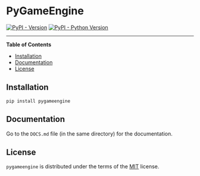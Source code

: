 # PyGameEngine

[![PyPI - Version](https://img.shields.io/pypi/v/pygameengine.svg)](https://pypi.org/project/pygameengine)
[![PyPI - Python Version](https://img.shields.io/pypi/pyversions/pygameengine.svg)](https://pypi.org/project/pygameengine)

-----

**Table of Contents**

- [Installation](#installation)
- [Documentation](#documentation)
- [License](#license)

## Installation

```console
pip install pygameengine
```

## Documentation

Go to the `DOCS.md` file (in the same directory) for the documentation.

## License

`pygameengine` is distributed under the terms of the [MIT](https://spdx.org/licenses/MIT.html) license.
